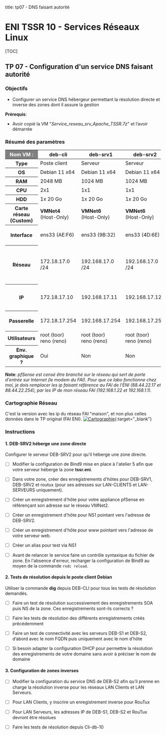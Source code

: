 title: tp07 - DNS faisant autorité

# ENI TSSR 10 - Services Réseaux Linux

[TOC]

## TP 07 - Configuration d'un service DNS faisant autorité
### Objectifs

- Configurer un service DNS hébergeur permettant la résolution directe et inverse des zones dont il assure la gestion

**Prérequis**:

- Avoir copié la VM "*Service_reseau_srv_Apache_TSSR.7z*" et l’avoir démarrée

### Résumé des paramètres

<table>
    <thead>
    <tr>
        <th style="background-color:grey;color:white;font-weight: bold">Nom VM :</th>
        <th>deb-cli</th>
        <th>deb-srv1</th>
        <th>deb-srv2</th>
        <th>routux</th>
        <th>pfSense</th>
    </tr>
    </thead>
    <tbody>
    <tr>
        <th>Type</th>
        <td>Poste client</td>
        <td>Serveur</td>
        <td>Serveur</td>
        <td>Routeur</td>
        <td>pfSense</td>
    </tr>
    <tr>
        <th>OS</th>
        <td>Debian 11 x64</td>
        <td>Debian 11 x64</td>
        <td>Debian 11 x64</td>
        <td>Debian 11 x64</td>
        <td>pfSense</td>
    </tr>
    <tr>
        <th>RAM</th>
        <td>2048 MB</td>
        <td>1024 MB</td>
        <td>1024 MB</td>
        <td>1024 MB</td>
        <td>1024 MB</td>
    </tr>
    <tr>
        <th>CPU</th>
        <td> 2x1</td>
        <td> 1x1</td>
        <td> 1x1</td>
        <td> 1x1</td>
        <td> 1x1</td>
    </tr>
    <tr>
        <th>HDD</th>
        <td> 1x 20 Go</td>
        <td> 1x 20 Go</td>
        <td> 1x 20 Go</td>
        <td> 1x 20 Go</td>
        <td> 1x 20 Go</td>
    </tr>
    <tr>
        <th>Carte réseau<br>(Custom)</th>
        <td><b>VMNet4</b><br>(Host-Only)</td>
        <td><b>VMNet6</b><br>(Host-Only)</td>
        <td><b>VMNet6</b><br>(Host-Only)</td>
        <td><b>VMNet4</b> (HO)<br><b>VMNet6</b> (HO)<br><b>VMNet2</b> (HO)</td>
        <td><b>Bridged</b><br><b>VMNet2</b></td>
    </tr>
    <tr>
        <th>Interface</th>
        <td>ens33 (AE:F6)</td>
        <td>ens33 (9B:32)</td>
        <td>ens33 (4D:6E)</td>
        <td>ens33 (EE:8D)<br>ens35 (84:63)<br>ens36 (F3:45)</td>
        <td>ens33 (A0:34)<br>ens35 (A0:3E)</td>
    </tr>
    <tr>
        <th>Réseau</th>
        <td>172.18.17.0 /24</td>
        <td>192.168.17.0 /24</td>
        <td>192.168.17.0 /24</td>
        <td>172.18.17.0 /24<br>192.168.17.0 /24<br>172.30.17.0 /24</td>
        <td>192.168.1.0 /24<br>(au lieu de 88.44.22.0)<br>172.30.17.0 /24</td>
    </tr>
    <tr>
        <th>IP</th>
        <td>172.18.17.10</td>
        <td>192.168.17.11</td>
        <td>192.168.17.12</td>
        <td>172.18.17.254<br>192.168.17.254<br>172.30.17.254</td>
        <td>192.168.1.22<br>(au lieu de 88.44.22.17)<br>172.30.17.1</td>
    </tr>
    <tr>
        <th>Passerelle</th>
        <td>172.18.17.254</td>
        <td>192.168.17.254</td>
        <td>192.168.17.254</td>
        <td>172.18.17.254<br>192.168.17.254<br>172.30.17.254</td>
        <td>192.168.1.1<br>(au lieu de 88.44.22.254)</td>
    </tr>
    <tr>
        <th>Utilisateurs</th>
        <td> root (toor)<br>reno (reno)</td>
        <td> root (toor)<br>reno (reno)</td>
        <td> root (toor)<br>reno (reno)</td>
        <td> root (toor)<br>reno (reno)</td>
        <td> root (toor)</td>
    </tr>
    <tr>
        <th>Env. graphique ?</th>
        <td>Oui</td>
        <td>Non</td>
        <td>Non</td>
        <td>Non</td>
        <td>Non</td>
    </tr>
    </tbody>
</table>

**Note**: _pfSense est censé être branché sur le réseau qui sert de porte d'entrée sur Internet (le modem du FAI). Pour que ce labo fonctionne chez moi, je dois remplacer les ip faisant référence au FAI de l'ENI (*88.44.22.17* et *88.44.22.254*), par les IP de mon réseau FAI (*192.168.1.22* et *192.168.1.1*)._

### Cartographie Réseau
C'est la version avec les ip du réseau FAI "maison", et non plus celles données dans le TP original (FAI ENI). 
[![Cartographie](../ressources/img/10-services-reseau-linuxtp06-carto.png)](../ressources/img/10-services-reseau-linuxtp06-carto.png){:target="_blank"} 


### Instructions
#### 1. DEB-SRV2 héberge une zone directe
Configurer le serveur DEB-SRV2 pour qu'il héberge une zone directe.

- [ ] Modifier la configuration de Bind9 mise en place à l'atelier 5 afin que votre serveur héberge la zone **tssr.eni**. 

- [ ] Dans votre zone, créer des enregistrements d'hôtes pour DEB-SRV1, DEB-SRV2 et routux (pour ses adresses sur LAN-CLIENTS et LAN-SERVEURS uniquement).

- [ ] Créer un enregistrement d'hôte pour votre appliance pfSense en référençant son adresse sur le réseau VMNet2.  

- [ ] Créer un enregistrement d'hôte pour NS1 pointant vers l'adresse de DEB-SRV2.

- [ ] Créer un enregistrement d'hôte pour www pointant vers l'adresse de votre serveur web. 

- [ ] Créer un alias pour test via NS1 

- [ ] Avant de relancer le service faire un contrôle syntaxique du fichier de zone. En l'absence d'erreur, recharger la configuration de Bind9 au moyen de la commande `rndc reload`.


#### 2. Tests de résolution depuis le poste client Debian
Utiliser la commande **dig** depuis DEB-CLI pour tous les tests de résolution demandés.

- [ ] Faire un test de résolution successivement des enregistrements SOA puis NS de la zone. Ces enregistrements sont-ils corrects ?

- [ ] Faire les tests de résolution des différents enregistrements créés précédemment 

- [ ] Faire un test de connectivité avec les serveurs DEB-S1 et DEB-S2, d’abord avec le nom FQDN puis uniquement avec le nom d’hôte 

- [ ] Si besoin adapter la configuration DHCP pour permettre la résolution des enregistrements de votre domaine sans avoir à préciser le nom de domaine

#### 3. Configuration de zones inverses

- [ ] Modifier la configuration du service DNS de DEB-S2 afin qu’il prenne en charge la résolution inverse pour les réseaux LAN Clients et LAN Serveurs.

- [ ] Pour LAN Clients, y inscrire un enregistrement inverse pour RouTux

- [ ] Pour LAN Serveurs, les adresses IP de DEB-S1, DEB-S2 et RouTux devront être résolues

- [ ] Faire les tests de résolution depuis Cli-db-10

<link rel="stylesheet" type="text/css" href="../ressources/css/bootstrap.min.css">
<link rel="stylesheet" type="text/css" href="../ressources/css/style.css">
